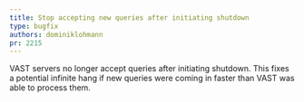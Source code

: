 ```yaml
---
title: Stop accepting new queries after initiating shutdown
type: bugfix
authors: dominiklohmann
pr: 2215
---
```


VAST servers no longer accept queries after initiating shutdown. This fixes a
potential infinite hang if new queries were coming in faster than VAST was able
to process them.
